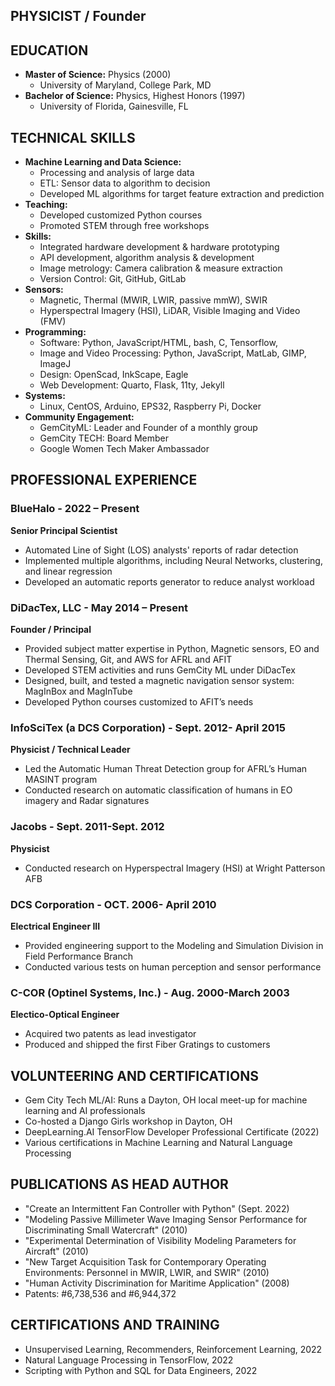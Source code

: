 
## PHYSICIST / Founder

## EDUCATION

- **Master of Science:** Physics (2000)
  - University of Maryland, College Park, MD
- **Bachelor of Science:** Physics, Highest Honors (1997)
  - University of Florida, Gainesville, FL

## TECHNICAL SKILLS

- **Machine Learning and Data Science:**
  - Processing and analysis of large data
  - ETL: Sensor data to algorithm to decision
  - Developed ML algorithms for target feature extraction and prediction
- **Teaching:**
  - Developed customized Python courses
  - Promoted STEM through free workshops
- **Skills:**
  - Integrated hardware development & hardware prototyping
  - API development, algorithm analysis & development 
  - Image metrology: Camera calibration & measure extraction
  - Version Control: Git, GitHub, GitLab
- **Sensors:**
  - Magnetic, Thermal (MWIR, LWIR, passive mmW), SWIR
  - Hyperspectral Imagery (HSI), LiDAR, Visible Imaging and Video (FMV)
- **Programming:**
  - Software: Python, JavaScript/HTML, bash, C, Tensorflow, 
  - Image and Video Processing: Python, JavaScript, MatLab, GIMP, ImageJ
  - Design: OpenScad, InkScape, Eagle
  - Web Development: Quarto, Flask, 11ty, Jekyll
- **Systems:**
  - Linux, CentOS, Arduino, EPS32, Raspberry Pi, Docker
- **Community Engagement:**
  - GemCityML: Leader and Founder of a monthly group
  - GemCity TECH: Board Member
  - Google Women Tech Maker Ambassador


## PROFESSIONAL EXPERIENCE

### BlueHalo - 2022 – Present

**Senior Principal Scientist**

- Automated Line of Sight (LOS) analysts' reports of radar detection
- Implemented multiple algorithms, including Neural Networks, clustering, and linear regression
- Developed an automatic reports generator to reduce analyst workload

### DiDacTex, LLC - May 2014 – Present

**Founder / Principal**

- Provided subject matter expertise in Python, Magnetic sensors, EO and Thermal Sensing, Git, and AWS for AFRL and AFIT
- Developed STEM activities and runs GemCity ML under DiDacTex
- Designed, built, and tested a magnetic navigation sensor system: MagInBox and MagInTube
- Developed Python courses customized to AFIT’s needs

### InfoSciTex (a DCS Corporation) - Sept. 2012- April 2015

**Physicist / Technical Leader**

- Led the Automatic Human Threat Detection group for AFRL’s Human MASINT program
- Conducted research on automatic classification of humans in EO imagery and Radar signatures

### Jacobs - Sept. 2011-Sept. 2012

**Physicist**

- Conducted research on Hyperspectral Imagery (HSI) at Wright Patterson AFB

### DCS Corporation - OCT. 2006- April 2010

**Electrical Engineer III**

- Provided engineering support to the Modeling and Simulation Division in Field Performance Branch
- Conducted various tests on human perception and sensor performance

### C-COR (Optinel Systems, Inc.) - Aug. 2000-March 2003

**Electico-Optical Engineer**

- Acquired two patents as lead investigator
- Produced and shipped the first Fiber Gratings to customers

## VOLUNTEERING AND CERTIFICATIONS

- Gem City Tech ML/AI: Runs a Dayton, OH local meet-up for machine learning and AI professionals
- Co-hosted a Django Girls workshop in Dayton, OH
- DeepLearning.AI TensorFlow Developer Professional Certificate (2022)
- Various certifications in Machine Learning and Natural Language Processing

## PUBLICATIONS AS HEAD AUTHOR

- "Create an Intermittent Fan Controller with Python" (Sept. 2022)
- "Modeling Passive Millimeter Wave Imaging Sensor Performance for Discriminating Small Watercraft" (2010)
- "Experimental Determination of Visibility Modeling Parameters for Aircraft" (2010)
- "New Target Acquisition Task for Contemporary Operating Environments: Personnel in MWIR, LWIR, and SWIR" (2010)
- "Human Activity Discrimination for Maritime Application" (2008)
- Patents: #6,738,536 and #6,944,372

## CERTIFICATIONS AND TRAINING

- Unsupervised Learning, Recommenders, Reinforcement Learning, 2022
- Natural Language Processing in TensorFlow, 2022
- Scripting with Python and SQL for Data Engineers, 2022
